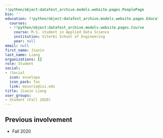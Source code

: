 ```yaml
---
!!python/object:datafest_archive.models.website.pages.PeoplePage
bio: ''
education: !!python/object:datafest_archive.models.website.pages.Education
  courses:
  - !!python/object:datafest_archive.models.website.pages.Course
    course: M.S. student in Applied Data Science
    institution: Viterbi School of Engineering
    year: null
email: null
first_name: Jiaxin
last_name: Liang
organizations: []
role: Student
social:
- !Social
  icon: envelope
  icon_pack: fas
  link: mosorio@isi.edu
title: Jiaxin Liang
user_groups:
- Student (Fall 2020)
---
```



## Previous involvement

* Fall 2020


